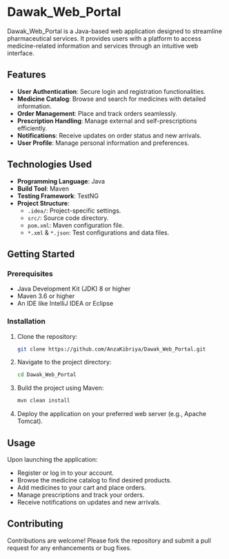 # Dawak_Web_Portal

Dawak_Web_Portal is a Java-based web application designed to streamline pharmaceutical services.
It provides users with a platform to access medicine-related information and services through an intuitive web interface.

## Features

- **User Authentication**: Secure login and registration functionalities.
- **Medicine Catalog**: Browse and search for medicines with detailed information.
- **Order Management**: Place and track orders seamlessly.
- **Prescription Handling**: Manage external and self-prescriptions efficiently.
- **Notifications**: Receive updates on order status and new arrivals.
- **User Profile**: Manage personal information and preferences.

## Technologies Used

- **Programming Language**: Java
- **Build Tool**: Maven
- **Testing Framework**: TestNG
- **Project Structure**:
  - `.idea/`: Project-specific settings.
  - `src/`: Source code directory.
  - `pom.xml`: Maven configuration file.
  - `*.xml` & `*.json`: Test configurations and data files.

## Getting Started

### Prerequisites

- Java Development Kit (JDK) 8 or higher
- Maven 3.6 or higher
- An IDE like IntelliJ IDEA or Eclipse

### Installation

1. Clone the repository:
   ```bash
   git clone https://github.com/AnzaKibriya/Dawak_Web_Portal.git
   ```

2. Navigate to the project directory:
   ```bash
   cd Dawak_Web_Portal
   ```

3. Build the project using Maven:
   ```bash
   mvn clean install
   ```

4. Deploy the application on your preferred web server (e.g., Apache Tomcat).

## Usage

Upon launching the application:
- Register or log in to your account.
- Browse the medicine catalog to find desired products.
- Add medicines to your cart and place orders.
- Manage prescriptions and track your orders.
- Receive notifications on updates and new arrivals.

## Contributing

Contributions are welcome! Please fork the repository and submit a pull request for any enhancements or bug fixes.


